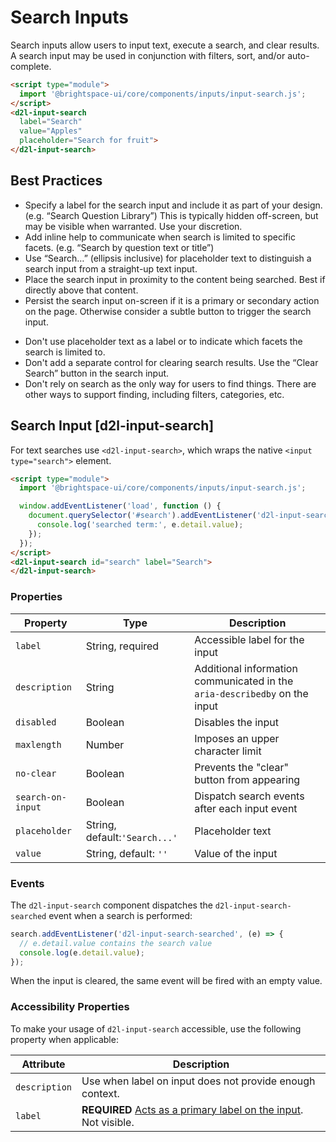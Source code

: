 # Search Inputs

Search inputs allow users to input text, execute a search, and clear results. A search input may be used in conjunction with filters, sort, and/or auto-complete.

<!-- docs: demo -->
```html
<script type="module">
  import '@brightspace-ui/core/components/inputs/input-search.js';
</script>
<d2l-input-search
  label="Search"
  value="Apples"
  placeholder="Search for fruit">
</d2l-input-search>
```

## Best Practices
<!-- docs: start best practices -->
<!-- docs: start dos -->
* Specify a label for the search input and include it as part of your design. (e.g. “Search Question Library”) This is typically hidden off-screen, but may be visible when warranted. Use your discretion.
* Add inline help to communicate when search is limited to specific facets. (e.g. “Search by question text or title”)
* Use “Search…” (ellipsis inclusive) for placeholder text to distinguish a search input from a straight-up text input.
* Place the search input in proximity to the content being searched. Best if directly above that content.
* Persist the search input on-screen if it is a primary or secondary action on the page. Otherwise consider a subtle button to trigger the search input.
<!-- docs: end dos -->

<!-- docs: start donts -->
* Don't use placeholder text as a label or to indicate which facets the search is limited to.
* Don't add a separate control for clearing search results. Use the “Clear Search” button in the search input.
* Don't rely on search as the only way for users to find things. There are other ways to support finding, including filters, categories, etc.
<!-- docs: end donts -->
<!-- docs: end best practices -->

## Search Input [d2l-input-search]

For text searches use `<d2l-input-search>`, which wraps the native `<input type="search">` element.

<!-- docs: demo code properties name:d2l-input-search -->
```html
<script type="module">
  import '@brightspace-ui/core/components/inputs/input-search.js';

  window.addEventListener('load', function () {
    document.querySelector('#search').addEventListener('d2l-input-search-searched', (e) => {
      console.log('searched term:', e.detail.value);
    });
  });
</script>
<d2l-input-search id="search" label="Search">
</d2l-input-search>
```

<!-- docs: start hidden content -->
### Properties

| Property | Type | Description |
|---|---|---|
| `label` | String, required | Accessible label for the input |
| `description` | String | Additional information communicated in the `aria-describedby` on the input |
| `disabled` | Boolean | Disables the input |
| `maxlength` | Number | Imposes an upper character limit |
| `no-clear` | Boolean | Prevents the "clear" button from appearing |
| `search-on-input` | Boolean | Dispatch search events after each input event |
| `placeholder` | String, default:`'Search...'` | Placeholder text |
| `value` | String, default: `''` | Value of the input |

### Events

The `d2l-input-search` component dispatches the `d2l-input-search-searched` event when a search is performed:

```javascript
search.addEventListener('d2l-input-search-searched', (e) => {
  // e.detail.value contains the search value
  console.log(e.detail.value);
});
```

When the input is cleared, the same event will be fired with an empty value.
<!-- docs: end hidden content -->

### Accessibility Properties

To make your usage of `d2l-input-search` accessible, use the following property when applicable:

| Attribute | Description |
|---|---|
| `description` | Use when label on input does not provide enough context. |
| `label` | **REQUIRED** [Acts as a primary label on the input](https://www.w3.org/WAI/tutorials/forms/labels/). Not visible. |
